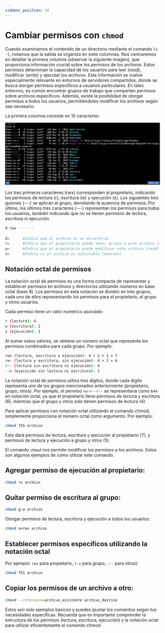 ```yaml
---
sidebar_position: 10
---
```


# Cambiar permisos con `chmod`
Cuando examinamos el contenido de un directorio mediante el comando `ls -l`, notamos que la salida se organiza en siete columnas. Nos centraremos en detallar la primera columna (observar la siguiente imagen), que proporciona información crucial sobre los permisos de los archivos. Estos permisos determinan la capacidad de los usuarios para leer (*read*), modificar (*write*) y ejecutar los archivos. Esta información se vuelve especialmente relevante en entornos de servidores compartidos, donde se busca otorgar permisos específicos a usuarios particulares. En tales entornos, es común encontrar grupos de trabajo que comparten permisos sobre archivos específicos. Además, existe la posibilidad de otorgar permisos a todos los usuarios, permitiéndoles modificar los archivos según sea necesario.

La primera columna consiste en 10 caracteres:

![Example chmod](../../static/img/bash/ex_chmod.png)

Los tres primeros caracteres (rwx) corresponden al propietario, indicando los permisos de lectura (r), escritura (w) y ejecución (x). Los siguientes tres guiones (---) se aplican al grupo, denotando la ausencia de permisos. Por último, los últimos tres caracteres (---) representan los permisos para todos los usuarios, también indicando que no se tienen permisos de lectura, escritura ni ejecución.

```bash
d rwx --- ---     

d=      #Indica que el archivo es un directorio
r=      #Indica que el propietario puede tener acceso a este archivo (read)
w=      #Indica que el propietario puede modificar este archivo (read)
x=      #Indica si el archivo es ejecutable (execute)

```

## Notación octal de permisos
La notación octal de permisos es una forma compacta de representar y establecer permisos en archivos y directorios utilizando números en base octal (base 8). Los permisos en esta notación se dividen en tres grupos, cada uno de ellos representando los permisos para el propietario, el grupo y otros usuarios.

Cada permiso tiene un valor numérico asociado:

```bash
r (lectura): 4
w (escritura): 2
x (ejecución): 1
```

Al sumar estos valores, se obtiene un número octal que representa los permisos combinados para cada grupo. Por ejemplo:

```bash
rwx (lectura, escritura y ejecución): 4 + 2 + 1 = 7
rw- (lectura y escritura, sin ejecución): 4 + 2 = 6
r-- (lectura sin escritura ni ejecución): 4
--x (ejecución sin lectura ni escritura): 1
```

La notación octal de permisos utiliza tres dígitos, donde cada dígito representa uno de los grupos mencionados anteriormente (propietario, grupo, otros). Por ejemplo, el permiso `rw-r--r--` se representaría como `644` en notación octal, ya que el propietario tiene permisos de lectura y escritura (6), mientras que el grupo y otros solo tienen permisos de lectura (4).

Para aplicar permisos con notación octal utilizando el comando chmod, simplemente proporciona el número octal como argumento. Por ejemplo:

```bash
chmod 755 archivo
```
Esto dará permisos de lectura, escritura y ejecución al propietario (7), y permisos de lectura y ejecución a grupo y otros (5).

El comando `chmod` nos permite modificar los permisos a los archivos. Estos son algunos ejemplos de como utilizar este comando.

## Agregar permiso de ejecución al propietario:
```bash
chmod +x archivo
```

## Quitar permiso de escritura al grupo:

```bash
chmod g-w archivo
```

Otorgar permisos de lectura, escritura y ejecución a todos los usuarios:

```bash
chmod a+rwx archivo
```


## Establecer permisos específicos utilizando la notación octal

Por ejemplo: `rwx` para propietario, `r-x` para grupo, `---` para otros):

```bash
chmod 751 archivo
```

## Copiar los permisos de un archivo a otro:

```bash
chmod --reference=archivo_existente archivo_destino
```

Estos son solo ejemplos básicos y puedes ajustar los comandos según tus necesidades específicas. Recuerda que es importante comprender la estructura de los permisos (lectura, escritura, ejecución) y la notación octal para utilizar eficientemente el comando chmod.